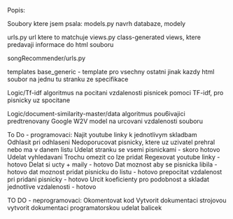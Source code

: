 Popis:

Soubory ktere jsem psala:
models.py
    navrh databaze, modely
    
urls.py
    url ktere to matchuje
views.py
    class-generated views, ktere predavaji informace do html souboru
    
songRecommender/urls.py

templates
    base_generic - template pro vsechny ostatni
    jinak kazdy html soubor na jednu tu stranku ze specifikace
    
Logic/Tf-idf
    algoritmus na pocitani vzdalenosti pisnicek pomoci TF-idf, pro pisnicky uz spocitane
    
Logic/document-similarity-master/data
       algoritmus pou6ivajici predtrenovany Google W2V model na urcovani vzdalenosti souboru
       
To Do - programovaci:
     Najit youtube linky k jednotlivym skladbam  
     Odhlasit pri odhlaseni
     Nedoporucovat pisnicky, ktere uz uzivatel prehral nebo ma v danem listu
     Udelat stranku se vsemi pisnickami - skoro hotovo
     Udelat vyhledavani
     Trochu omezit co lze pridat
     Regexovat youtube linky - hotovo
     Delat si ucty + maily - hotovo
     Dat moznost aby se pisnicka libila - hotovo
     dat moznost pridat pisnicku do listu -  hotovo
     prepocitat vzdalenost pri pridani pisnicky - hotovo
     Urcit koeficienty pro podobnost a skladat jednotlive vzdalenosti - hotovo
 
 TO DO - neprogramovaci:
    Okomentovat kod
    Vytvorit dokumentaci strojovou
    vytvorit dokumentaci programatorskou
    udelat balicek
